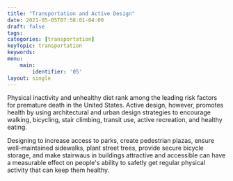 ```yaml
---
title: "Transportation and Active Design"
date: 2021-05-05T07:58:01-04:00
draft: false
tags: 
categories: [transportation]
keyTopic: transportation
keywords: 
menu:
    main:
        identifier: '05'
layout: single
---
```


Physical inactivity and unhealthy diet rank among the leading risk factors for premature death in the United States. Active design, however, promotes health by using architectural and urban design strategies to encourage walking, bicycling, stair climbing, transit use, active recreation, and healthy eating.

Designing to increase access to parks, create pedestrian plazas, ensure well-maintained sidewalks, plant street trees, provide secure bicycle storage, and make stairwaus in buildings attractive and accessible can have a measurable effect on people's ability to safetly get regular physical activity that can keep them healthy.

